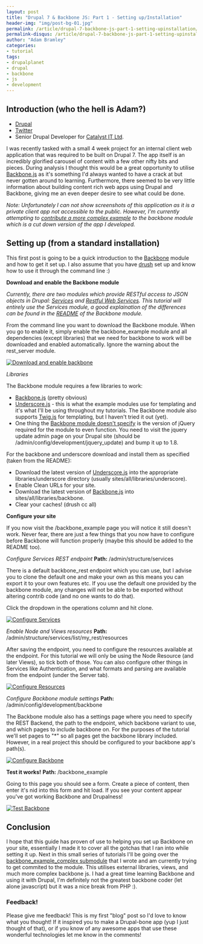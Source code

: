 ```yaml
---
layout: post
title: "Drupal 7 & Backbone JS: Part 1 - Setting up/Installation"
header-img: "img/post-bg-01.jpg"
permalink: /article/drupal-7-backbone-js-part-1-setting-upinstallation/
permalink-disqus: /article/drupal-7-backbone-js-part-1-setting-upinstallation
author: "Adam Bramley"
categories:
- tutorial
tags:
- drupalplanet
- drupal
- backbone
- js
- development
---
```


## Introduction (who the hell is Adam?)

* [Drupal](http://drupal.org/user/1036766)
* [Twitter](http://twitter.com/theacbramley)
* Senior Drupal Developer for [Catalyst IT Ltd](http://catalyst.net.nz/).

I was recently tasked with a small 4 week project for an internal client web application that was required to be built on Drupal 7. The app itself is an incredibly glorified carousel of content with a few other nifty bits and pieces. During analysis I thought this would be a great opportunity to utilise [Backbone.js](http://backbonejs.org/) as it's something I'd always wanted to have a crack at but never gotten around to learning. Furthermore, there seemed to be very little information about building content rich web apps using Drupal and Backbone, giving me an even deeper desire to see what could be done.

_Note: Unfortunately I can not show screenshots of this application as it is a private client app not accessible to the public. However, I'm currently attempting to [contribute a more complex example](https://drupal.org/node/2045387) to the backbone module which is a cut down version of the app I developed._

## Setting up (from a standard installation)
This first post is going to be a quick introduction to the [Backbone](http://drupal.org/project/backbone) module and how to get it set up. I also assume that you have [drush](https://drupal.org/project/drush) set up and know how to use it through the command line :)

**Download and enable the Backbone module**

*Currently, there are two modules which provide RESTful access to JSON objects in Drupal: [Services](http://drupal.org/project/services) and [Restful Web Services](http://drupal.org/project/restws). This tutorial will entirely use the Services module, a good explaination of the differences can be found in the [README](http://drupalcode.org/project/backbone.git/blob/refs/heads/7.x-1.x:/README.txt) of the Backbone module.*

From the command line you want to download the Backbone module. When you go to enable it, simply enable the backbone\_example module and all dependencies (except libraries) that we need for backbone to work will be downloaded and enabled automatically. Ignore the warning about the rest\_server module.

<a href="/img/backbone/enablebackbone.png">
  <img src="/img/backbone/enablebackbone.png" alt="Download and enable backbone" class="img-responsive img-thumbnail" />
</a>

*Libraries*

The Backbone module requires a few libraries to work:

* [Backbone.js](http://backbonejs.org/) (pretty obvious)
* [Underscore.js](http://documentcloud.github.com/underscore/) - this is what the example modules use for templating and it's what I'll be using throughout my tutorials. The Backbone module also supports [Twig.js](https://github.com/justjohn/twig.js) for templating, but I haven't tried it out (yet).
* One thing the [Backbone module doesn't specify](https://drupal.org/node/1939012) is the version of jQuery required for the module to even function. You need to visit the jquery update admin page on your Drupal site (should be /admin/config/development/jquery_update) and bump it up to 1.8.

For the backbone and underscore download and install them as specified (taken from the README):

* Download the latest version of [Underscore.js](http://documentcloud.github.com/underscore/)  into the
 appropriate libraries/underscore directory (usually sites/all/libraries/underscore).
* Enable Clean URLs for your site.
* Download the latest version of [Backbone.js](http://backbonejs.org/) into sites/all/libraries/backbone.
* Clear your caches! (drush cc all)

**Configure your site**

If you now visit the /backbone_example page you will notice it still doesn't work. Never fear, there are just a few things that you now have to configure before Backbone will function properly (maybe this should be added to the README too).

_Configure Services REST endpoint_
**Path:** /admin/structure/services

There is a default backbone_rest endpoint which you can use, but I advise you to clone the default one and make your own as this means you can export it to your own features etc. If you use the default one provided by the backbone module, any changes will not be able to be exported without altering contrib code (and no one wants to do that).

Click the dropdown in the operations column and hit clone.

<a href="/img/backbone/configureservices.png">
  <img src="/img/backbone/configureservices.png" alt="Configure Services" class="img-responsive img-thumbnail" />
</a>

_Enable Node and Views resources_
**Path:** /admin/structure/services/list/my_rest/resources

After saving the endpoint, you need to configure the resources available at the endpoint. For this tutorial we will only be using the Node Resource (and later Views), so tick both of those. You can also configure other things in Services like Authentication, and what formats and parsing are available from the endpoint (under the Server tab).

<a href="/img/backbone/configureresources.png">
  <img src="/img/backbone/configureresources.png" alt="Configure Resources" class="img-responsive img-thumbnail" />
</a>

_Configure Backbone module settings_
**Path:** /admin/config/development/backbone

The Backbone module also has a settings page where you need to specify the REST Backend, the path to the endpoint, which backbone variant to use, and which pages to include backbone on. For the purposes of the tutorial we'll set pages to "*" so all pages get the backbone library included. However, in a real project this should be configured to your backbone app's path(s).

<a href="/img/backbone/configurebackbone.png">
  <img src="/img/backbone/configurebackbone.png" alt="Configure Backbone" class="img-responsive img-thumbnail" />
</a>

**Test it works!**
**Path:** /backbone_example

Going to this page you should see a form. Create a piece of content, then enter it's nid into this form and hit load. If you see your content appear you've got working Backbone and Drupalness!

<a href="/img/backbone/testbackbone.png">
  <img src="/img/backbone/testbackbone.png" alt="Test Backbone" class="img-responsive img-thumbnail" />
</a>

## Conclusion

I hope that this guide has proven of use to helping you set up Backbone on your site, essentially I made it to cover all the gotchas that I ran into while setting it up. Next in this small series of tutorials I'll be going over the [backbone\_example\_complex submodule](https://drupal.org/node/2045387) that I wrote and am currently trying to get commited to the module. This utilises external libraries, views, and much more complex backbone js. I had a great time learning Backbone and using it with Drupal, I'm definitely not the greatest backbone coder (let alone javascript) but it was a nice break from PHP :).

### Feedback!

Please give me feedback! This is my first "blog" post so I'd love to know what you thought! If it inspired you to make a Drupal-bone app (yup I just thought of that), or if you know of any awesome apps that use these wonderful technologies let me know in the comments!
